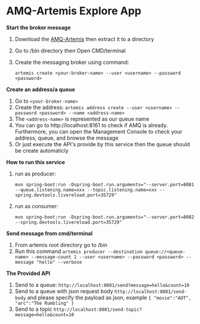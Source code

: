 # AMQ-Artemis Explore App

**Start the broker message**
1. Download the [AMQ-Artemis](https://www.apache.org/dyn/closer.cgi?filename=activemq/activemq-artemis/2.19.0/apache-artemis-2.19.0-bin.zip&action=download)
   then extract it to a directory
2. Go to /bin directory then Open CMD/terminal
3. Create the messaging broker using command:

    `artemis create <your-broker-name> --user <username> --password <password>`


**Create an address/a queue**
1. Go to `<your-broker-name>`
2. Create the address:
    `artemis address create --user <username> --password <password> --name <address-name>`
3. The `<address-name>` is represented as our queue name
4. You can go to http://localhost:8161 to check if AMQ is already. Furthermore, you can open the Management Console to check your address, queue, and browse the message
5. Or just execute the API's provide by this service then the queue should be create automaticly

**How to run this service**
1. run as producer:

    `mvn spring-boot:run -Dspring-boot.run.arguments="--server.port=8081 --queue.listening.name=xxx --topic.listening.name=xxx --spring.devtools.livereload.port=35729"`

2. run as consumer:

    `mvn spring-boot:run -Dspring-boot.run.arguments="--server.port=8082 --spring.devtools.livereload.port=35729"`

**Send message from cmd/terminal**
1. From artemis root directory go to /bin
2. Run this command `artemis producer --destination queue://<queue-name> --message-count 1 --user <username> --password <password> --message "hello" --verbose`

**The Provided API**
1. Send to a queue:
    `http://localhost:8081/send?message=hello&count=10`
2. Send to a queue with json request body
    `http://localhost:8081/send-body` 
   and please specify the payload as json, example
   `
   {
        "movie":"AOT",
        "arc":"The Rumbling"
   }
   `
3. Send to a topic
   `http://localhost:8081/send-topic?message=hello&count=10`
